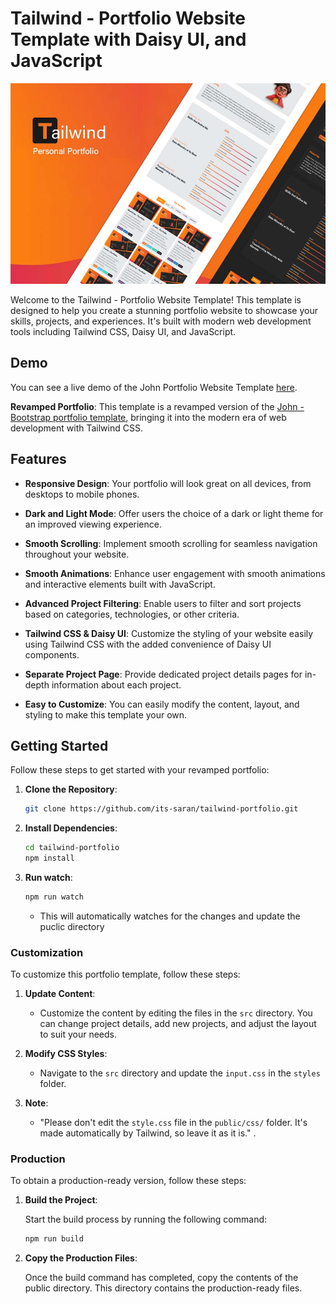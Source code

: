 # Tailwind - Portfolio Website Template with Daisy UI, and JavaScript

![Portfolio Screenshot](/public/images/projects/tail.jpg)

Welcome to the Tailwind - Portfolio Website Template! This template is designed to help you create a stunning portfolio website to showcase your skills, projects, and experiences. It's built with modern web development tools including Tailwind CSS, Daisy UI, and JavaScript.

## Demo
You can see a live demo of the John Portfolio Website Template [here](https://its-saran.github.io/portfolio/).

**Revamped Portfolio**: This template is a revamped version of the [John - Bootstrap portfolio template](https://github.com/its-saran/john-portfolio), bringing it into the modern era of web development with Tailwind CSS.

## Features

- **Responsive Design**: Your portfolio will look great on all devices, from desktops to mobile phones.

- **Dark and Light Mode**: Offer users the choice of a dark or light theme for an improved viewing experience.

- **Smooth Scrolling**: Implement smooth scrolling for seamless navigation throughout your website.

- **Smooth Animations**: Enhance user engagement with smooth animations and interactive elements built with JavaScript.

- **Advanced Project Filtering**: Enable users to filter and sort projects based on categories, technologies, or other criteria.

- **Tailwind CSS & Daisy UI**: Customize the styling of your website easily using Tailwind CSS with the added convenience of Daisy UI components.

- **Separate Project Page**: Provide dedicated project details pages for in-depth information about each project.

- **Easy to Customize**: You can easily modify the content, layout, and styling to make this template your own.

## Getting Started

Follow these steps to get started with your revamped portfolio:

1. **Clone the Repository**:

   ```bash
   git clone https://github.com/its-saran/tailwind-portfolio.git

2. **Install Dependencies**:

   ```bash
   cd tailwind-portfolio
   npm install

3. **Run watch**:

   ```bash
   npm run watch
   ```

   - This will automatically watches for the changes and update the puclic directory

### Customization

To customize this portfolio template, follow these steps:

1. **Update Content**:
   - Customize the content by editing the files in the `src` directory. You can change project details, add new projects, and adjust the layout to suit your needs.

2. **Modify CSS Styles**:
   - Navigate to the `src` directory and update the `input.css` in the `styles` folder.

3. **Note**:
   - "Please don't edit the `style.css` file in the `public/css/` folder. It's made automatically by Tailwind, so leave it as it is." .

### Production

To obtain a production-ready version, follow these steps:

1. **Build the Project**:

   Start the build process by running the following command:

   ```bash
   npm run build

2. **Copy the Production Files**:

    Once the build command has completed, copy the contents of the public directory. This directory contains the production-ready files.







